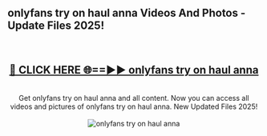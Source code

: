 <h2>onlyfans try on haul anna Videos And Photos - Update Files 2025!</h2>
<br>
<div align="center">
<h2><a href="https://linkcuts.com/hfmhzwbr" rel="nofollow">🔴 CLICK HERE 🌐==►► onlyfans try on haul anna</a></h2>
<br>
Get onlyfans try on haul anna and all content. Now you can access all videos and pictures of onlyfans try on haul anna. New Updated Files 2025!
<br>
<br>
<a href="https://linkcuts.com/hfmhzwbr" rel="nofollow" data-target="animated-image.originalLink"><img src="https://i.ibb.co.com/WyWwxjT/player-gif2.gif" alt="onlyfans try on haul anna" style="max-width: 100%; display: inline-block;" data-target="animated-image.originalImage"></a>
</div>
<br>